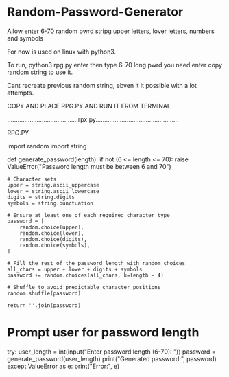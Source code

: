 # Random-Password-Generator
Allow enter 6-70 random pwrd stripg upper letters, lover letters,  numbers and symbols

For now is used on linux with python3.

To run, python3 rpg.py enter
then type 6-70 long pwrd you need enter
copy random string to use it.

Cant recreate previous random string, ebven it it possible with a lot attempts.

COPY AND PLACE RPG.PY AND RUN IT FROM TERMINAL


.........................................rpx.py................................................

RPG.PY

import random
import string

def generate_password(length):
    if not (6 <= length <= 70):
        raise ValueError("Password length must be between 6 and 70")

    # Character sets
    upper = string.ascii_uppercase
    lower = string.ascii_lowercase
    digits = string.digits
    symbols = string.punctuation

    # Ensure at least one of each required character type
    password = [
        random.choice(upper),
        random.choice(lower),
        random.choice(digits),
        random.choice(symbols),
    ]

    # Fill the rest of the password length with random choices
    all_chars = upper + lower + digits + symbols
    password += random.choices(all_chars, k=length - 4)

    # Shuffle to avoid predictable character positions
    random.shuffle(password)

    return ''.join(password)

# Prompt user for password length
try:
    user_length = int(input("Enter password length (6-70): "))
    password = generate_password(user_length)
    print("Generated password:", password)
except ValueError as e:
    print("Error:", e)
